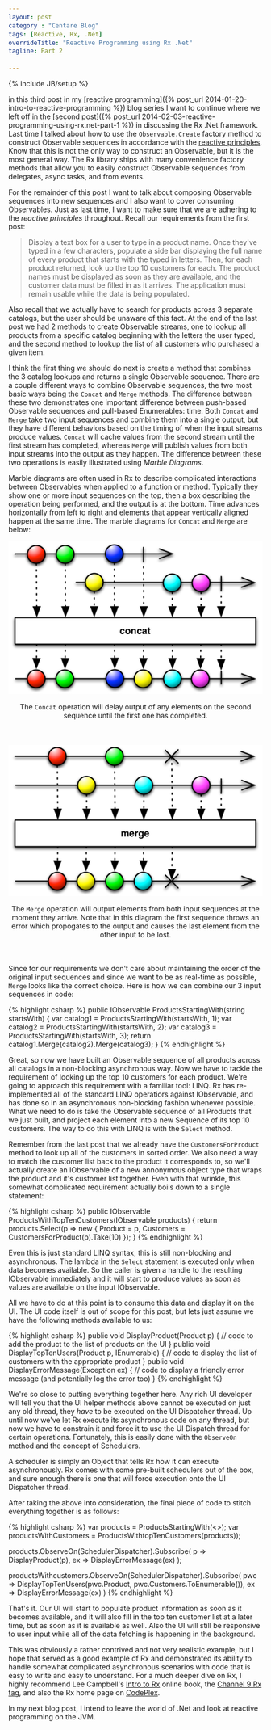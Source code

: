 ```yaml
---
layout: post
category : "Centare Blog"
tags: [Reactive, Rx, .Net]
overrideTitle: "Reactive Programming using Rx .Net"
tagline: Part 2

---
```

{% include JB/setup %}

in this third post in my [reactive programming]({% post_url 2014-01-20-intro-to-reactive-programming %}) blog series I want to continue where we left off in the [second post]({% post_url 2014-02-03-reactive-programming-using-rx.net-part-1 %}) in discussing the Rx .Net framework.  Last time I talked about how to use the `Observable.Create` factory method to construct Observable sequences in accordance with the [reactive principles](http://reactivemanifesto.org).  Know that this is not the only way to construct an Observable, but it is the most general way.  The Rx library ships with many convenience factory methods that allow you to easily construct Observable sequences from delegates, async tasks, and from events.

<!--excerpt-->

For the remainder of this post I want to talk about composing Observable sequences into new sequences and I also want to cover consuming Observables.  Just as last time, I want to make sure that we are adhering to the *reactive principles* throughout.  Recall our requirements from the first post:

>Display a text box for a user to type in a product name.  Once they've typed in a few characters, populate a side bar displaying the full name of every product that starts with the typed in letters.  Then, for each product returned, look up the top 10 customers for each. The product names must be displayed as soon as they are available, and the customer data must be filled in as it arrives.  The application must remain usable while the data is being populated.

Also recall that we actually have to search for products across 3 separate catalogs, but the user should be unaware of this fact.  At the end of the last post we had 2 methods to create Observable streams, one to lookup all products from a specific catalog beginning with the letters the user typed, and the second method to lookup the list of all customers who purchased a given item.

I think the first thing we should do next is create a method that combines the 3 catalog lookups and returns a single Observable sequence.  There are a couple different ways to combine Observable sequences, the two most basic ways being the `Concat` and `Merge` methods.  The difference between these two demonstrates one important difference between push-based Observable sequences and pull-based Enumerables: time.  Both `Concat` and `Merge`  take two input sequences and combine them into a single output, but they have different behaviors based on the timing of when the input streams produce values.  `Concat` will cache values from the second stream until the first stream has completed, whereas `Merge` will publish values from both input streams into the output as they happen.  The difference between these two operations is easily illustrated using *Marble Diagrams*.

Marble diagrams are often used in Rx to describe complicated interactions between Observables when applied to a function or method.  Typically they show one or more input sequences on the top, then a box describing the operation being performed, and the output is at the bottom.  Time advances horizontally from left to right and elements that appear vertically aligned happen at the same time.  The marble diagrams for `Concat` and `Merge` are below:

<div class="row">
<div class="col-md-10 col-sm-12" style="margin-bottom: 50px;">
  <img class="img-responsive" src="/images/marble-diagram-concat.png" alt="Concat Marble Diagram">
  <p style="text-align: center;">The <code>Concat</code> operation will delay output of any elements on the second sequence until the first one has completed.</p>
</div>
<div class="col-md-10 col-xs-12" style="margin-bottom: 50px;">
  <img class="img-responsive" src="/images/marble-diagram-merge.png" alt="Merge Marble Diagram">
  <p style="text-align: center;">The <code>Merge</code> operation will output elements from both input sequences at the moment they arrive.  Note that in this diagram the first sequence throws an error which propogates to the output and causes the last element from the other input to be lost.</p>
</div>
</div>

Since for our requirements we don't care about maintaining the order of the original input sequences and since we want to be as real-time as possible, `Merge` looks like the correct choice.  Here is how we can combine our 3 input sequences in code:

{% highlight csharp %}
public IObservable<Product> ProductsStartingWith(string startsWith)
{
  var catalog1 = ProductsStartingWith(startsWith, 1);
  var catalog2 = ProductsStartingWith(startsWith, 2);
  var catalog3 = ProductsStartingWith(startsWith, 3);
  return catalog1.Merge(catalog2).Merge(catalog3);
}
{% endhighlight %}

Great, so now we have built an Observable sequence of all products across all catalogs in a non-blocking asynchronous way.  Now we have to tackle the requirement of looking up the top 10 customers for each product.  We're going to approach this requirement with a familiar tool: LINQ.  Rx has re-implemented all of the standard LINQ operatiors against IObservable, and has done so in an asynchronous non-blocking fashion whenever possible.  What we need to do is take the Observable sequence of all Products that we just built, and project each element into a new Sequence of its top 10 customers.  The way to do this with LINQ is with the `Select` method.

Remember from the last post that we already have the `CustomersForProduct` method to look up all of the customers in sorted order.  We also need a way to match the customer list back to the product it corresponds to, so we'll actually create an IObservable of a new annonymous object type that wraps the product and it's customer list together.  Even with that wrinkle, this somewhat complicated requirement actually boils down to a single statement:

{% highlight csharp %}
public IObservable<object> ProductsWithTopTenCustomers(IObservable products)
{
  return products.Select(p => 
    new {
      Product = p,
      Customers = CustomersForProduct(p).Take(10)
    });
} 
{% endhighlight %}

Even this is just standard LINQ syntax, this is still non-blocking and asynchronous.  The lambda in the `Select` statement is executed only when data becomes available.  So the caller is given a handle to the resulting IObservable immediately and it will start to produce values as soon as values are available on the input IObservable.

All we have to do at this point is to consume this data and display it on the UI.  The UI code itself is out of scope for this post, but lets just assume we have the following methods available to us:

{% highlight csharp %}
public void DisplayProduct(Product p)
{
  // code to add the product to the list of products on the UI
}
public void DisplayTopTenUsers(Product p, IEnumerable<Customers>)
{
  // code to display the list of customers with the appropriate product
}
public void DisplayErrorMessage(Exception ex)
{
  // code to display a friendly error message (and potentially log the error too)
}
{% endhighlight %}

We're so close to putting everything together here.  Any rich UI developer will tell you that the UI helper methods above cannot be executed on just any old thread, they *have* to be executed on the UI Dispatcher thread.  Up until now we've let Rx execute its asynchronous code on any thread, but now we have to constrain it and force it to use the UI Dispatch thread for certain operations.  Fortunately, this is easily done with the `ObserveOn` method and the concept of Schedulers.

A scheduler is simply an Object that tells Rx how it can execute asynchronously.  Rx comes with some pre-built schedulers out of the box, and sure enough there is one that will force execution onto the UI Dispatcher thread.  

After taking the above into consideration, the final piece of code to stitch everything together is as follows: 

{% highlight csharp %}
var products = ProductsStartingWith(<<user input>>);
var productsWithCustomers = ProductsWithtopTenCustomers(products));

products.ObserveOn(SchedulerDispatcher).Subscribe(
  p => DisplayProduct(p),
  ex => DisplayErrorMessage(ex)
);

productsWithcustomers.ObserveOn(SchedulerDispatcher).Subscribe(
  pwc => DisplayTopTenUsers(pwc.Product, pwc.Customers.ToEnumerable()),
  ex => DisplayErrorMessage(ex)
)
{% endhighlight %}

That's it.  Our UI will start to populate product information as soon as it becomes available, and it will also fill in the top ten customer list at a later time, but as soon as it is available as well.  Also the UI will still be responsive to user input while all of the data fetching is happening in the background.

This was obviously a rather contrived and not very realistic example, but I hope that served as a good example of Rx and demonstrated its ability to handle somewhat complicated asynchronous scenarios with code that is easy to write and easy to understand.  For a much deeper dive on Rx, I highly recommend Lee Campbell's [Intro to Rx](http://www.introtorx.com/) online book, the [Channel 9 Rx tag](http://channel9.msdn.com/tags/Rx/), and also the Rx home page on [CodePlex](http://rx.codeplex.com/).

In my next blog post, I intend to leave the world of .Net and look at reactive programming on the JVM.